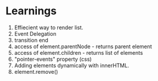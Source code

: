 # Learnings

1. Effiecient way to render list.
2. Event Delegation
3. transition end
4. access of element.parentNode - returns parent element
5. access of element.children - returns list of elements
6. "pointer-events" property (css)
7. Adding elements dynamically with innerHTML.
8. element.remove()

